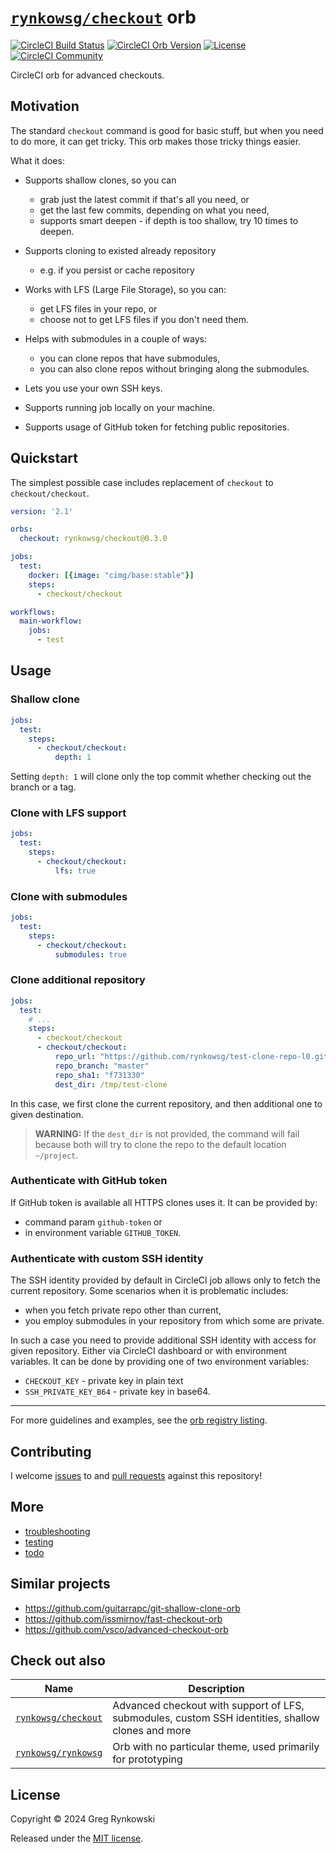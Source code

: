 # [`rynkowsg/checkout`][orb-page] orb

[![CircleCI Build Status][ci-build-badge]][ci-build]
[![CircleCI Orb Version][orb-version-badge]][orb-page]
[![License][license-badge]][license]
[![CircleCI Community][orbs-discuss-badge]][orbs-discuss]

CircleCI orb for advanced checkouts.

## Motivation

The standard `checkout` command is good for basic stuff, but when you need to do more, it can get tricky.
This orb makes those tricky things easier.

What it does:

- Supports shallow clones, so you can
  - grab just the latest commit if that's all you need, or
  - get the last few commits, depending on what you need,
  - supports smart deepen - if depth is too shallow, try 10 times to deepen.

- Supports cloning to existed already repository
  - e.g. if you persist or cache repository

- Works with LFS (Large File Storage), so you can:
  - get LFS files in your repo, or
  - choose not to get LFS files if you don't need them.

- Helps with submodules in a couple of ways:
  - you can clone repos that have submodules,
  - you can also clone repos without bringing along the submodules.

- Lets you use your own SSH keys.

- Supports running job locally on your machine.

- Supports usage of GitHub token for fetching public repositories.


## Quickstart

The simplest possible case includes replacement of `checkout` to `checkout/checkout`.

```yaml
version: '2.1'

orbs:
  checkout: rynkowsg/checkout@0.3.0

jobs:
  test:
    docker: [{image: "cimg/base:stable"}]
    steps:
      - checkout/checkout

workflows:
  main-workflow:
    jobs:
      - test
```

## Usage

### Shallow clone

```yaml
jobs:
  test:
    steps:
      - checkout/checkout:
          depth: 1
```
Setting `depth: 1` will clone only the top commit whether checking out the branch or a tag.

### Clone with LFS support

```yaml
jobs:
  test:
    steps:
      - checkout/checkout:
          lfs: true
```

### Clone with submodules

```yaml
jobs:
  test:
    steps:
      - checkout/checkout:
          submodules: true
```

### Clone additional repository

```yaml
jobs:
  test:
    # ...
    steps:
      - checkout/checkout
      - checkout/checkout:
          repo_url: "https://github.com/rynkowsg/test-clone-repo-l0.git"
          repo_branch: "master"
          repo_sha1: "f731330"
          dest_dir: /tmp/test-clone
```
In this case, we first clone the current repository, and then additional one to given destination.

> **WARNING:** If the `dest_dir` is not provided, the command will fail because both will try to clone the repo to the default location `~/project`.


### Authenticate with GitHub token

If GitHub token is available all HTTPS clones uses it.
It can be provided by:
- command param `github-token` or
- in environment variable `GITHUB_TOKEN`.

### Authenticate with custom SSH identity

The SSH identity provided by default in CircleCI job allows only to fetch the current repository.
Some scenarios when it is problematic includes:
- when you fetch private repo other than current,
- you employ submodules in your repository from which some are private.

In such a case you need to provide additional SSH identity with access for given repository.
Either via CircleCI dashboard or with environment variables.
It can be done by providing one of two environment variables:
- `CHECKOUT_KEY` - private key in plain text
- `SSH_PRIVATE_KEY_B64` - private key in base64.

---

For more guidelines and examples, see the [orb registry listing][orb-page].

## Contributing

I welcome [issues][gh-issues] to and [pull requests][gh-pulls] against this repository!

## More

- [troubleshooting](./docs/troubleshooting.md)
- [testing](./docs/testing.md)
- [todo](./docs/todo.md)

## Similar projects

- https://github.com/guitarrapc/git-shallow-clone-orb
- https://github.com/issmirnov/fast-checkout-orb
- https://github.com/vsco/advanced-checkout-orb

## Check out also

| Name                                                            | Description                                                                                       |
|-----------------------------------------------------------------|---------------------------------------------------------------------------------------------------|
| [`rynkowsg/checkout`](https://github.com/rynkowsg/checkout-orb) | Advanced checkout with support of LFS, submodules, custom SSH identities, shallow clones and more |
| [`rynkowsg/rynkowsg`](https://github.com/rynkowsg/rynkowsg-orb) | Orb with no particular theme, used primarily for prototyping                                      |

## License

Copyright © 2024 Greg Rynkowski

Released under the [MIT license][license].

[ci-build-badge]: https://circleci.com/gh/rynkowsg/checkout-orb.svg?style=shield "CircleCI Build Status"
[ci-build]: https://circleci.com/gh/rynkowsg/checkout-orb
[gh-issues]: https://github.com/rynkowsg/checkout-orb/issues
[gh-pulls]: https://github.com/rynkowsg/checkout-orb/pulls
[license-badge]: https://img.shields.io/badge/license-MIT-lightgrey.svg
[license]: https://raw.githubusercontent.com/rynkowsg/checkout-orb/master/LICENSE
[orb-page]: https://circleci.com/developer/orbs/orb/rynkowsg/checkout
[orb-version-badge]: https://badges.circleci.com/orbs/rynkowsg/checkout.svg
[orbs-discuss-badge]: https://img.shields.io/badge/community-CircleCI%20Discuss-343434.svg
[orbs-discuss]: https://discuss.circleci.com/c/ecosystem/orbs

